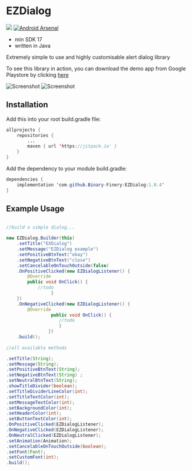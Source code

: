 # EZDialog
[![](https://jitpack.io/v/Binary-Finery/EZDialog.svg)](https://jitpack.io/#Binary-Finery/EZDialog)
[![Android Arsenal]( https://img.shields.io/badge/Android%20Arsenal-EZDialog-green.svg?style=flat )]( https://android-arsenal.com/details/1/7610 )

- min SDK 17
- written in Java

Extremely simple to use and highly customisable alert dialog library

To see this library in action, you can download the demo app from Google Playstore by clicking [here](https://play.google.com/store/apps/details?id=com.spencerstudios.ezdialogdemoapp) 

![Screenshot](https://github.com/Binary-Finery/EZDialog/blob/master/screenshots/56182474_2103237696464383_6230825982496866304_n.png)
![Screenshot](https://github.com/Binary-Finery/EZDialog/blob/master/screenshots/56325258_308467076514382_8508892188371845120_n.png)

## Installation

Add this into your root build.gradle file:

```java
allprojects {
	repositories {
		...
		maven { url 'https://jitpack.io' }
	}
}
```

Add the dependency to your module build.gradle:

```java
dependencies {
	implementation 'com.github.Binary-Finery:EZDialog:1.0.4'
}
```

## Example Usage

```java

//build a simple dialog...

new EZDialog.Builder(this)
	.setTitle("EXDialog")
	.setMessage("EZDialog example")
	.setPositiveBtnText("okay")
	.setNegativeBtnText("close")
	.setCancelableOnTouchOutside(false)
	.OnPositiveClicked(new EZDialogListener() {
		@Override
		public void OnClick() {
			//todo
                 }
	})
	.OnNegativeClicked(new EZDialogListener() {
		@Override
                 public void OnClick() {
                 	//todo
                    }
                })
	.build();
	
//all available methods

.setTitle(String);
.setMessage(String);
.setPositiveBtnText(String);
.setNegativeBtnText(String) ;
.setNeutralBtnText(String);
.showTitleDivider(boolean);
.setTitleDividerLineColor(int);
.setTitleTextColor(int);
.setMessageTextColor(int);
.setBackgroundColor(int);
.setHeaderColor(int);
.setButtonTextColor(int);
.OnPositiveClicked(EZDialogListener);
.OnNegativeClicked(EZDialogListener);
.OnNeutralClicked(EZDialogListener);
.setAnimation(Animation);
.setCancelableOnTouchOutside(boolean);
.setFont(Font);
.setCustomFont(int);
.build();
```
